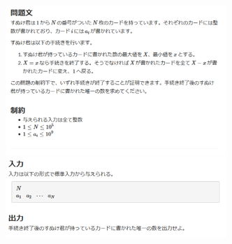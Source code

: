 ![question](https://github.com/kimura-12/AtCoder_Training/blob/master/AtCoder_Regular_Contest/ARC105/B.MAX-=min/question1.png)
![question](https://github.com/kimura-12/AtCoder_Training/blob/master/AtCoder_Regular_Contest/ARC105/B.MAX-=min/question2.png)
